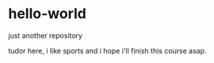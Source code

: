 # hello-world
just another repository

tudor here, i like sports and i hope i'll finish this course asap.
